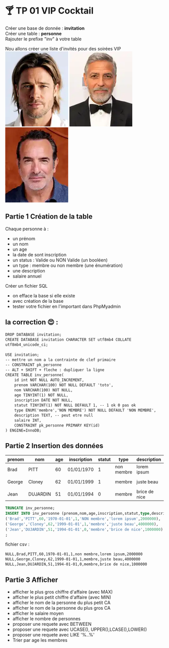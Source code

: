 # :cocktail: TP 01 VIP Cocktail
Créer une base de donnée : **invitation**  
Créer une table : **personne**  
Rajouter le prefixe "inv" à votre table  
  
Nou allons créer une liste d'invités pour des soirées VIP  
![brad](../img/03/brad.webp)
![george](../img/03/george.webp)
![jean](../img/03/jean.webp)
  

## Partie 1 Création de la table
Chaque personne à :
  
- un prénom
- un nom  
- un age  
- la date de sont inscription
- un status : Valide ou NON Valide (un booléen)
- un type : membre ou non membre (une énumération)
- une description
- salaire annuel

Créer un fichier SQL
- on efface la base si elle existe
- avec création de la base
- tester votre fichier en l'important dans PhpMyadmin

## la correction :heart_eyes: :
```mysql
DROP DATABASE invitation;
CREATE DATABASE invitation CHARACTER SET utf8mb4 COLLATE utf8mb4_unicode_ci;

USE invitation;
-- mettre un nom a la contrainte de clef primaire
-- CONSTRAINT pk_personne
-- ALT + SHIFT + fleche : dupliquer la ligne
CREATE TABLE inv_personne(
    id int NOT NULL AUTO_INCREMENT, 
    prenom VARCHAR(100) NOT NULL DEFAULT 'toto',
    nom VARCHAR(100) NOT NULL,
    age TINYINT(1) NOT NULL,
    inscription DATE NOT NULL,
    statut TINYINT(1) NOT NULL DEFAULT 1, -- 1 ok 0 pas ok
    type ENUM('membre','NON MEMBRE') NOT NULL DEFAULT 'NON MEMBRE',
    description TEXT, -- peut etre null
    salaire INT,
    CONSTRAINT pk_personne PRIMARY KEY(id)
) ENGINE=InnoDB; 
```
## Partie 2 Insertion des données


| prenom | nom | age | inscription | statut | type | description | salaire |
|----|---|---|---|---|---|---|---|
| Brad | PITT | 60 | 01/01/1970 | 1 | non membre | lorem ipsum | 2 000 000 |
| George | Cloney | 62 | 01/01/1999 | 1 | membre  | juste beau | 4 000 000 |
| Jean | DUJARDIN | 51 | 01/01/1994 | 0 | membre | brice de nice | 1 000 000 |


```sql
TRUNCATE inv_personne;
INSERT INTO inv_personne (prenom,nom,age,inscription,statut,type,description,salaire) VALUES
('Brad','PITT',60,'1970-01-01',1,'NON membre','lorem ipsum',2000000),
('George','Cloney',62,'1999-01-01',1,'membre','juste beau',4000000),
('Jean','DUJARDIN',51,'1994-01-01',0,'membre','brice de nice',1000000)
;
```

fichier csv :  
```csv
NULL,Brad,PITT,60,1970-01-01,1,non membre,lorem ipsum,2000000
NULL,George,Cloney,62,1999-01-01,1,membre,juste beau,4000000
NULL,Jean,DUJARDIN,51,1994-01-01,0,membre,brice de nice,1000000
```
## Partie 3 Afficher

- afficher le plus gros chiffre d'affaire (avec MAX)
- afficher le plus petit chiffre d'affaire (avec MIN)
- afficher le nom de la personne du plus petit CA
- afficher le nom de la personne du plus gros CA
- afficher le salaire moyen
- afficher le nombre de personnes
- proposer une requete avec BETWEEN
- proposer une requete avec UCASE(), UPPER(),LCASE(),LOWER()
- proposer une requete avec LIKE '%..%'
- Trier par age les membres

